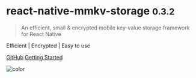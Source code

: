 # react-native-mmkv-storage <small>0.3.2</small>


> An efficient, small & encrypted mobile key-value storage framework for React Native

Efficient | Encrypted | Easy to use

[GitHub](https://github.com/ammarahm-ed/react-native-mmkv-storage)
[Getting Started](#react-native-mmkv-storage)



![color](#000000) 